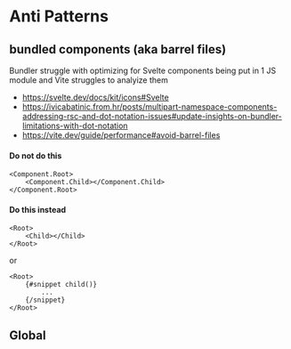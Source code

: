 # Anti Patterns

## bundled components (aka barrel files)

Bundler struggle with optimizing for Svelte components being put in 1 JS module and Vite struggles to analyize them

- https://svelte.dev/docs/kit/icons#Svelte
- https://ivicabatinic.from.hr/posts/multipart-namespace-components-addressing-rsc-and-dot-notation-issues#update-insights-on-bundler-limitations-with-dot-notation
- https://vite.dev/guide/performance#avoid-barrel-files

#### Do not do this

```svelte
<Component.Root>
	<Component.Child></Component.Child>
</Component.Root>
```

#### Do this instead

```svelte
<Root>
	<Child></Child>
</Root>
```

or

```svelte
<Root>
	{#snippet child()}
		...
	{/snippet}
</Root>
```

## Global
